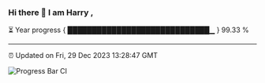 ### Hi there 👋 I am Harry , 

⏳ Year progress { █████████████████████████████▁ } 99.33 %

---

⏰ Updated on Fri, 29 Dec 2023 13:28:47 GMT

![Progress Bar CI](https://github.com/duykhang68/duykhang68/workflows/Progress%20Bar%20CI/badge.svg)
